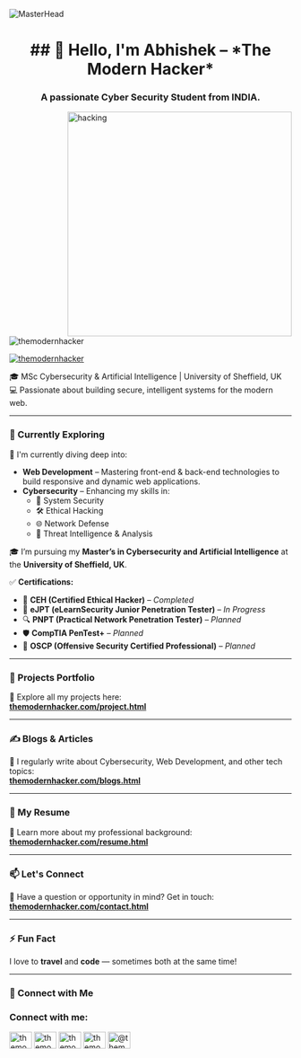 ![MasterHead](https://github.com/themodernhacker/themodernhacker/blob/main/Visit-My-Website.gif)
<h1 align="center">## 👋 Hello, I'm Abhishek – *The Modern Hacker*</h1>
<h3 align="center">A passionate Cyber Security Student from INDIA.</h3>

<img align="right" alt="hacking" width="400" src="https://media.tenor.com/rePDfDWO3XoAAAAd/hacking.gif">

<p align="left"> <img src="https://komarev.com/ghpvc/?username=themodernhacker&label=Profile%20views&color=0e75b6&style=flat" alt="themodernhacker" /> </p>

<p align="left"> <a href="https://twitter.com/themodernhacker" target="blank"><img src="https://img.shields.io/twitter/follow/themodernhacker?logo=twitter&style=for-the-badge" alt="themodernhacker" /></a> </p>

🎓 MSc Cybersecurity & Artificial Intelligence | University of Sheffield, UK  
💻 Passionate about building secure, intelligent systems for the modern web.

---

### 🌱 Currently Exploring

🚀 I'm currently diving deep into:

- **Web Development** – Mastering front-end & back-end technologies to build responsive and dynamic web applications.
- **Cybersecurity** – Enhancing my skills in:
  - 🔐 System Security  
  - 🛠️ Ethical Hacking  
  - 🌐 Network Defense  
  - 🧠 Threat Intelligence & Analysis  

🎓 I’m pursuing my **Master’s in Cybersecurity and Artificial Intelligence** at the **University of Sheffield, UK**.

✅ **Certifications:**
- 🧾 **CEH (Certified Ethical Hacker)** – *Completed*  
- 🧪 **eJPT (eLearnSecurity Junior Penetration Tester)** – *In Progress*  
- 🔍 **PNPT (Practical Network Penetration Tester)** – *Planned*  
- 🛡️ **CompTIA PenTest+** – *Planned*  
- 🧠 **OSCP (Offensive Security Certified Professional)** – *Planned*

---

### 💼 Projects Portfolio

🔗 Explore all my projects here:  
[**themodernhacker.com/project.html**](https://themodernhacker.com/project.html)

---

### ✍️ Blogs & Articles

📝 I regularly write about Cybersecurity, Web Development, and other tech topics:  
[**themodernhacker.com/blogs.html**](https://themodernhacker.com/blogs.html)

---

### 📄 My Resume

📌 Learn more about my professional background:  
[**themodernhacker.com/resume.html**](https://themodernhacker.com/resume.html)

---

### 📫 Let's Connect

💬 Have a question or opportunity in mind? Get in touch:  
[**themodernhacker.com/contact.html**](https://themodernhacker.com/contact.html)

---

### ⚡ Fun Fact

I love to **travel** and **code** — sometimes both at the same time!

---

<h3 align="left">🤝 Connect with Me</h3>

<h3 align="left">Connect with me:</h3>
<p align="left">
<a href="https://twitter.com/themodernhacker" target="blank"><img align="center" src="https://raw.githubusercontent.com/rahuldkjain/github-profile-readme-generator/master/src/images/icons/Social/twitter.svg" alt="themodernhacker" height="30" width="40" /></a>
<a href="https://linkedin.com/in/themodernhacker" target="blank"><img align="center" src="https://raw.githubusercontent.com/rahuldkjain/github-profile-readme-generator/master/src/images/icons/Social/linked-in-alt.svg" alt="themodernhacker" height="30" width="40" /></a>
<a href="https://facebook.com/themodernhacker" target="blank"><img align="center" src="https://raw.githubusercontent.com/rahuldkjain/github-profile-readme-generator/master/src/images/icons/Social/facebook.svg" alt="themodernhacker" height="30" width="40" /></a>
<a href="https://instagram.com/themodernhacker" target="blank"><img align="center" src="https://raw.githubusercontent.com/rahuldkjain/github-profile-readme-generator/master/src/images/icons/Social/instagram.svg" alt="themodernhacker" height="30" width="40" /></a>
<a href="https://medium.com/@themodernhacker" target="blank"><img align="center" src="https://raw.githubusercontent.com/rahuldkjain/github-profile-readme-generator/master/src/images/icons/Social/medium.svg" alt="@themodernhacker" height="30" width="40" /></a>
</p>
